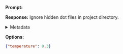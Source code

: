**Prompt:**



**Response:**
Ignore hidden dot files in project directory.

<details><summary>Metadata</summary>

- Duration: 1200 ms
- Datetime: 2023-11-02T14:07:03.050587
- Model: gpt-3.5-turbo-0613

</details>

**Options:**
```json
{"temperature": 0.3}
```

